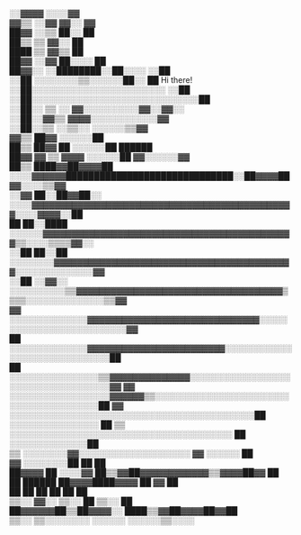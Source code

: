   ░░▓▓▓▓                        ░░░░▓▓                                                          
▓▓▒▒  ░░▓▓                    ▓▓░░    ▓▓                                                        
██▓▓    ░░▒▒                ██░░      ██                                                        
██▒▒      ▒▒              ▓▓░░        ██                                                        
████      ▒▒            ▓▓▒▒          ██                                                        
██▓▓      ░░▓▓        ██░░░░          ██                                                        
██▓▓░░    ░░████████░░██░░░░        ░░██                                                        
  ░░██  ░░░░░░░░▒▒░░░░░░██░░        ██               Hi there!                                           
  ░░██░░░░░░░░░░░░░░░░░░░░░░░░    ░░██                                                          
  ░░██░░░░░░░░░░░░░░░░░░░░░░░░░░░░░░██                                                          
  ░░██░░  ▒▒  ░░  ▓▓░░░░░░░░░░▓▓░░▓▓░░                                                          
  ░░██░░▓▓▒▒    ▓▓▓▓░░░░░░░░░░░░▓▓                                                              
  ░░██░░▒▒      ░░▒▒░░    ░░░░░░▒▒▓▓                                                            
▓▓▒▒    ██▓▓                ░░░░░░██                                                            
██▒▒    ██▓▓        ██        ░░░░░░██                                          ██████          
██▓▓  ▓▓  ▒▒    ▓▓▓▓          ░░░░░░██                                        ▓▓░░░░░░▓▓        
██▒▒  ████▓▓██▓▓▓▓██          ░░░░▓▓▓▓▓▓██████████████████████████████░░██▓▓▓▓██▓▓░░░░▒▒▓▓      
  ░░▓▓  ██░░██▓▓██░░        ░░░░▓▓▓▓▓▓▓▓▓▓▓▓▓▓▓▓▓▓▓▓▓▓▓▓▓▓▓▓▓▓▓▓▓▓▓▓▓▓▓▓▓▓▓▓▓▓░░░░▓▓▓▓░░██      
    ██  ██░░████          ░░░░░░▓▓▓▓▓▓▓▓▓▓▓▓▓▓▓▓▓▓▓▓▓▓▓▓▓▓▓▓▓▓▓▓▓▓▓▓▓▓▓▓▓▓▓▓▒▒░░░░▒▒▒▒▓▓░░      
  ░░██  ██░░██          ░░░░░░░░▓▓▓▓▓▓▓▓▓▓▓▓▓▓▓▓▓▓▓▓▓▓▓▓▓▓▓▓▓▓▓▓▓▓▓▓▓▓▓▓▓▓░░░░░░░░░░░░░░▓▓      
  ░░██  ░░▓▓░░        ░░░░░░░░░░▒▒▓▓▓▓▓▓▓▓▓▓▓▓▓▓▓▓▓▓▓▓▓▓▓▓▓▓▓▓▓▓▓▓▓▓▓▓▒▒▒▒░░░░░░░░░░░░░░▒▒▓▓    
      ▓▓              ░░░░░░░░░░░░░░▓▓▓▓▓▓▓▓▓▓▓▓▓▓▓▓▓▓▓▓▓▓▓▓▓▓▓▓▓▓░░░░░░░░░░░░░░░░░░░░░░░░░░▓▓  
      ██                ░░░░░░░░░░░░░░▓▓▓▓▓▓▓▓▓▓▓▓▓▓▓▓▓▓▓▓▓▓▓▓░░░░░░░░░░░░░░░░░░░░░░░░░░░░░░██  
      ██                  ░░░░░░░░░░░░░░░░▒▒▓▓▓▓▓▓▓▓▓▓▓▓▓▓░░░░░░░░░░░░░░░░░░░░░░░░░░░░░░░░░░░░▓▓
        ▓▓                  ░░░░░░░░░░░░░░░░░░▓▓▓▓▓▓▒▒░░░░░░░░░░░░░░░░░░░░░░░░░░░░░░░░░░░░░░░░██
        ▓▓                  ░░░░░░░░░░░░░░░░░░░░░░░░░░░░░░░░░░░░░░░░░░░░██  ░░░░░░░░░░░░░░░░  ██
          ▒▒                  ░░░░░░░░░░░░░░░░░░░░░░░░░░░░░░░░░░░░░░░░  ██    ░░░░░░░░░░░░░░██  
          ▒▒                  ░░░░░░░░▓▓░░░░░░░░░░░░░░░░░░░░              ▓▓      ░░░░░░    ██  
            ▓▓                ░░░░░░░░██                                    ██            ██    
              ██▓▓▓▓    ██      ░░░░▓▓            ██▒▒▓▓██▓▓▓▓▓▓▓▓▓▓▓▓▒▒▓▓▓▓██▓▓          ██    
                ██  ██████          ██▓▓▓▓████▓▓▓▓                      ██      ▓▓        ██    
                ██      ██        ██                                      ██      ██      ██    
              ▒▒░░    ▓▓░░      ▒▒░░                                    ██      ▒▒░░      ██    
              ██▓▓▓▓▓▓██▒▒██▓▓▓▓░░                                      ████▒▒▓▓██▓▓▓▓██▓▓██    
                ▒▒░░  ▒▒░░░░░░░░                                        ░░░░░░  ░░░░░░▒▒░░░░
